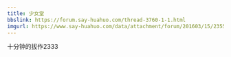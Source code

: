 ```yaml
---
title: 少女堂
bbslink: https://forum.say-huahuo.com/thread-3760-1-1.html
imgurl: https://www.say-huahuo.com/data/attachment/forum/201603/15/235559o1ao32z9i23732er.jpg
---
```


十分钟的拔作2333<!--more-->
